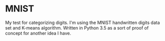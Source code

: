 # MNIST
My test for categorizing digits. I'm using the MNIST handwritten digits data set and K-means algorithm. Written in Python 3.5 as a sort of proof of concept for another idea I have.

